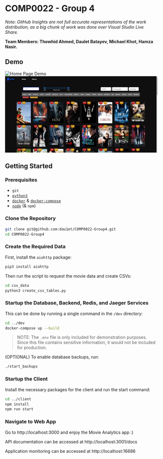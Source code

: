 # COMP0022 - Group 4

_Note: GitHub Insights are not full accurate representations of the work distribution, as a big chunk of work was done over Visual Studio Live Share._

**Team Members: Thowhid Ahmed, Daulet Batayev, Michael Khot, Hamza Nasir.**

## Demo

![Home Page Demo](./demo/home.gif)
![Library Page Demo](./demo/library.gif)

## Getting Started

### Prerequisites

- `git`
- [`python3`](https://www.python.org/downloads/)
- [`docker`](https://docs.docker.com/get-docker/) & [`docker-compose`](https://docs.docker.com/compose/install/)
- [`node`](https://nodejs.org/en/download/) (& `npm`)

### Clone the Repository

```bash
git clone git@github.com:dau1et/COMP0022-Group4.git
cd COMP0022-Group4
```

### Create the Required Data

First, install the `aiohttp` package:

```bash
pip3 install aiohttp
```

Then run the script to request the movie data and create CSVs:

```bash
cd csv_data
python3 create_csv_tables.py
```

### Startup the Database, Backend, Redis, and Jaeger Services

This can be done by running a single command in the `/dev` directory:

```bash
cd ../dev
docker-compose up --build
```

> NOTE: The `.env` file is only included for demonstration purposes. Since this file contains sensitive information, it would not be included for production.

(OPTIONAL) To enable database backups, run:

```bash
./start_backups
```

### Startup the Client

Install the necessary packages for the client and run the start command:

```bash
cd ../client
npm install
npm run start
```

### Navigate to Web App

Go to http://localhost:3000 and enjoy the Movie Analytics app :)

API documentation can be accessed at http://localhost:3001/docs

Application monitoring can be accessed at http://localhost:16686
